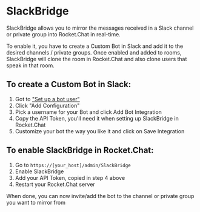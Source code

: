 # SlackBridge

SlackBridge allows you to mirror the messages received in a Slack channel or private group into Rocket.Chat in real-time.

To enable it, you have to create a Custom Bot in Slack and add it to the desired channels / private groups. Once enabled and added to rooms, SlackBridge will clone the room in Rocket.Chat and also clone users that speak in that room.

## To create a Custom Bot in Slack:

1. Got to ["Set up a bot user"](https://my.slack.com/apps/A0F7YS25R-bots)
2. Click "Add Configuration"
3. Pick a username for your Bot and click Add Bot Integration
4. Copy the API Token, you'll need it when setting up SlackBridge in Rocket.Chat
5. Customize your bot the way you like it and click on Save Integration

## To enable SlackBridge in Rocket.Chat:

1. Go to `https://[your_host]/admin/SlackBridge`
2. Enable SlackBridge
3. Add your API Token, copied in step 4 above
4. Restart your Rocket.Chat server

When done, you can now invite/add the bot to the channel or private group you want to mirror from

